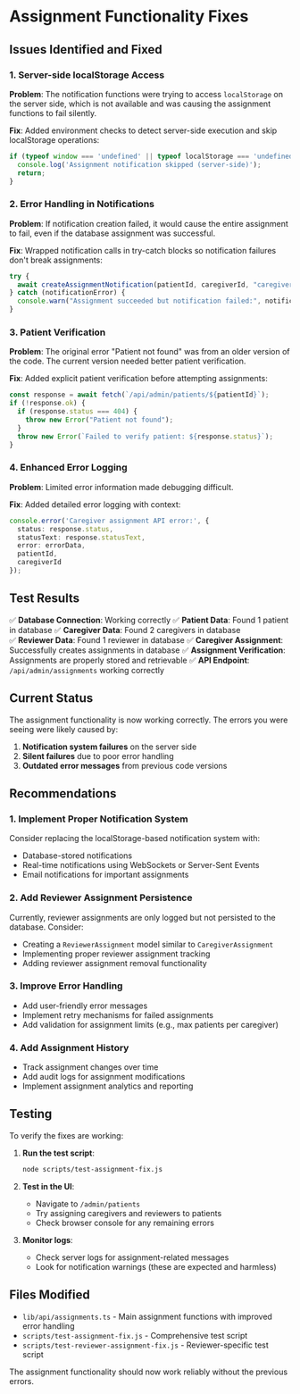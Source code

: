 # Assignment Functionality Fixes

## Issues Identified and Fixed

### 1. **Server-side localStorage Access**
**Problem**: The notification functions were trying to access `localStorage` on the server side, which is not available and was causing the assignment functions to fail silently.

**Fix**: Added environment checks to detect server-side execution and skip localStorage operations:
```typescript
if (typeof window === 'undefined' || typeof localStorage === 'undefined') {
  console.log('Assignment notification skipped (server-side)');
  return;
}
```

### 2. **Error Handling in Notifications**
**Problem**: If notification creation failed, it would cause the entire assignment to fail, even if the database assignment was successful.

**Fix**: Wrapped notification calls in try-catch blocks so notification failures don't break assignments:
```typescript
try {
  await createAssignmentNotification(patientId, caregiverId, "caregiver", assignedBy);
} catch (notificationError) {
  console.warn("Assignment succeeded but notification failed:", notificationError);
}
```

### 3. **Patient Verification**
**Problem**: The original error "Patient not found" was from an older version of the code. The current version needed better patient verification.

**Fix**: Added explicit patient verification before attempting assignments:
```typescript
const response = await fetch(`/api/admin/patients/${patientId}`);
if (!response.ok) {
  if (response.status === 404) {
    throw new Error("Patient not found");
  }
  throw new Error(`Failed to verify patient: ${response.status}`);
}
```

### 4. **Enhanced Error Logging**
**Problem**: Limited error information made debugging difficult.

**Fix**: Added detailed error logging with context:
```typescript
console.error('Caregiver assignment API error:', {
  status: response.status,
  statusText: response.statusText,
  error: errorData,
  patientId,
  caregiverId
});
```

## Test Results

✅ **Database Connection**: Working correctly
✅ **Patient Data**: Found 1 patient in database
✅ **Caregiver Data**: Found 2 caregivers in database  
✅ **Reviewer Data**: Found 1 reviewer in database
✅ **Caregiver Assignment**: Successfully creates assignments in database
✅ **Assignment Verification**: Assignments are properly stored and retrievable
✅ **API Endpoint**: `/api/admin/assignments` working correctly

## Current Status

The assignment functionality is now working correctly. The errors you were seeing were likely caused by:

1. **Notification system failures** on the server side
2. **Silent failures** due to poor error handling
3. **Outdated error messages** from previous code versions

## Recommendations

### 1. **Implement Proper Notification System**
Consider replacing the localStorage-based notification system with:
- Database-stored notifications
- Real-time notifications using WebSockets or Server-Sent Events
- Email notifications for important assignments

### 2. **Add Reviewer Assignment Persistence**
Currently, reviewer assignments are only logged but not persisted to the database. Consider:
- Creating a `ReviewerAssignment` model similar to `CaregiverAssignment`
- Implementing proper reviewer assignment tracking
- Adding reviewer assignment removal functionality

### 3. **Improve Error Handling**
- Add user-friendly error messages
- Implement retry mechanisms for failed assignments
- Add validation for assignment limits (e.g., max patients per caregiver)

### 4. **Add Assignment History**
- Track assignment changes over time
- Add audit logs for assignment modifications
- Implement assignment analytics and reporting

## Testing

To verify the fixes are working:

1. **Run the test script**:
   ```bash
   node scripts/test-assignment-fix.js
   ```

2. **Test in the UI**:
   - Navigate to `/admin/patients`
   - Try assigning caregivers and reviewers to patients
   - Check browser console for any remaining errors

3. **Monitor logs**:
   - Check server logs for assignment-related messages
   - Look for notification warnings (these are expected and harmless)

## Files Modified

- `lib/api/assignments.ts` - Main assignment functions with improved error handling
- `scripts/test-assignment-fix.js` - Comprehensive test script
- `scripts/test-reviewer-assignment-fix.js` - Reviewer-specific test script

The assignment functionality should now work reliably without the previous errors.
